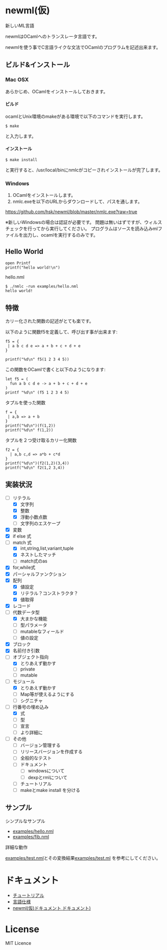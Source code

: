 # newml(仮)

新しいML言語

newmlはOCamlへのトランスレータ言語です。

newmlを使う事でC言語ライクな文法でOCamlのプログラムを記述出来ます。

## ビルド&インストール

### Mac OSX

あらかじめ、OCamlをインストールしておきます。

#### ビルド

ocamlとUnix環境のmakeがある環境で以下のコマンドを実行します。

    $ make

と入力します。

#### インストール

    $ make install

と実行すると、/usr/local/binにnmlcがコピーされインストールが完了します。

### Windows

1. OCamlをインストールします。
2. nmlc.exeを以下のURLからダウンロードして、パスを通します。

https://github.com/hsk/newml/blob/master/nmlc.exe?raw=true

※新しいWindowsの場合は認証が必要です。
問題は無いはずですが、ウィルスチェックを行ってから実行してください。
プログラムはソースを読み込みmlファイルを出力し、ocamlを実行するのみです。

## Hello World

```
open Printf
printf("hello world!\n")
```
hello.nml

```
$ ./nmlc -run examples/hello.nml
hello world!
```

## 特徴

カリー化された関数の記述がとても楽です。

以下のように関数f5を定義して、呼び出す事が出来ます:

```
f5 = {
 | a b c d e => a + b + c + d + e
}

printf("%d\n" f5(1 2 3 4 5))
```

この関数をOCamlで書くと以下のようになります:
```
let f5 = (
  fun a b c d e -> a + b + c + d + e
)
printf "%d\n" (f5 1 2 3 4 5)
```

タプルを使った関数

```
f = {
 | a,b => a + b
}
printf("%d\n")(f(1,2))
printf("%d\n" f(1,2))
```

タプルを２つ受け取るカリー化関数

```
f2 = {
  | a,b c,d => a*b + c*d
}
printf("%d\n")(f2(1,2)(3,4))
printf("%d\n" f2(1,2 3,4))
```

## 実装状況

- [ ] リテラル
    - [x] 文字列
    - [x] 整数
    - [x] 浮動小数点数
    - [ ] 文字列のエスケープ
- [x] 変数
- [x] if else 式
- [ ] match 式
    - [x] int,string,list,variant,tuple
    - [x] ネストしたマッチ
    - [ ] match式のas
- [x] for,while式
- [x] パーシャルファンクション
- [x] 配列
    - [x] 値設定
    - [x] リテラル？コンストラクタ？
    - [x] 値取得
- [x] レコード
- [ ] 代数データ型
    - [x] 大まかな機能
    - [ ] 型パラメータ
    - [ ] mutableなフィールド
    - [ ] 値の設定

- [x] ブロック
- [x] 名前付き引数
- [ ] オブジェクト指向
    - [x] とりあえず動かす
    - [ ] private
    - [ ] mutable
- [ ] モジュール
    - [x] とりあえず動かす
    - [ ] Map等が使えるようにする
    - [ ] シグニチャ
- [ ] 行番号の埋め込み
    - [x] 式
    - [ ] 型
    - [ ] 宣言
    - [ ] より詳細に
- [ ] その他
    - [ ] バージョン管理する
    - [ ] リリースバージョンを作成する
    - [ ] 全般的なテスト
    - [ ] ドキュメント
        - [ ] windowsについて
        - [ ] dexpとrmlについて
    - [ ] チュートリアル
    - [ ] makeとmake install を分ける

## サンプル

シンプルなサンプル

- [examples/hello.nml](examples/hello.nml)
- [examples/fib.nml](examples/fib.nml)

詳細な動作

[examples/test.nml](examples/test.nml)とその変換結果[examples/test.ml](examples/test.ml) を参考にしてください。

# ドキュメント

- [チュートリアル](docs/tutorial)
- [言語仕様](docs/spec)
- [newml\(仮\)ドキュメント ドキュメント)](docs)

# License

MIT Licence
